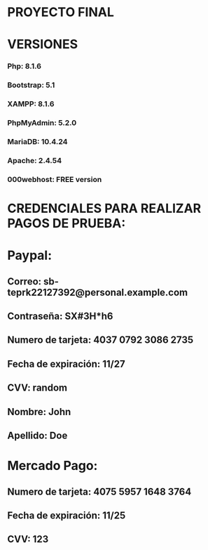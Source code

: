 # PROYECTO FINAL

<h1> VERSIONES </h1>

<h3> Php: 8.1.6 </h3>
<h3> Bootstrap: 5.1 </h3>
<h3> XAMPP: 8.1.6 </h3>
<h3> PhpMyAdmin: 5.2.0 </h3>
<h3> MariaDB: 10.4.24 </h3>
<h3> Apache: 2.4.54 </h3>
<h3> 000webhost: FREE version </h3>


# CREDENCIALES PARA REALIZAR PAGOS DE PRUEBA: 
  
<h1> Paypal: </h1>
  
<h2> Correo: sb-teprk22127392@personal.example.com </h2>
<h2> Contraseña: SX#3H*h6 </h2>
<h2> Numero de tarjeta: 4037 0792 3086 2735 </h2>
<h2> Fecha de expiración: 11/27 </h2>
<h2> CVV: random </h2>
<h2> Nombre: John </h2>
<h2> Apellido: Doe </h2>
     
<h1> Mercado Pago: </h1>

<h2> Numero de tarjeta: 4075 5957 1648 3764 </h2>
<h2> Fecha de expiración: 11/25 </h2>
<h2> CVV: 123 </h2>
